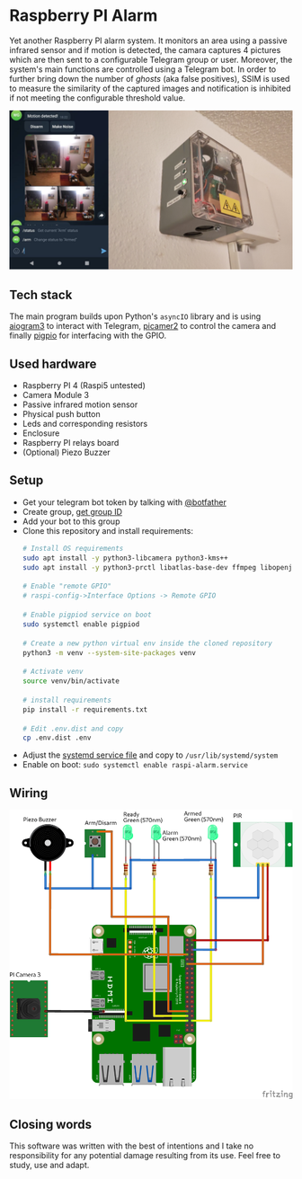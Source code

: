 # Raspberry PI Alarm

Yet another Raspberry PI alarm system. It monitors an area using a passive infrared sensor and if motion is detected,
the camara captures 4 pictures which are then sent to a configurable Telegram group or user.
Moreover, the system's main functions are controlled using a Telegram bot. In order to further bring down the number of
_ghosts_ (aka false positives), SSIM is used to measure the similarity of the captured images and notification is inhibited
if not meeting the configurable threshold value.

![overview.png](img/overview.png)

## Tech stack

The main program builds upon Python's `asyncIO` library and is using [aiogram3](https://aiogram.dev/) to interact with
Telegram, [picamer2](https://github.com/raspberrypi/picamera2) to control the camera and finally [pigpio](https://abyz.me.uk/rpi/pigpio/index.html) for interfacing
with the GPIO.

## Used hardware

- Raspberry PI 4 (Raspi5 untested)
- Camera Module 3
- Passive infrared motion sensor
- Physical push button
- Leds and corresponding resistors
- Enclosure
- Raspberry PI relays board
- (Optional) Piezo Buzzer

## Setup

- Get your telegram bot token by talking with [@botfather](https://t.me/botfather)
- Create group, [get group ID](https://stackoverflow.com/a/32572159)
- Add your bot to this group
- Clone this repository and install requirements:
  ```bash
  # Install OS requirements
  sudo apt install -y python3-libcamera python3-kms++
  sudo apt install -y python3-prctl libatlas-base-dev ffmpeg libopenjp2-7 python3-pip libcap-dev
  
  # Enable "remote GPIO"
  # raspi-config->Interface Options -> Remote GPIO
  
  # Enable pigpiod service on boot
  sudo systemctl enable pigpiod
  
  # Create a new python virtual env inside the cloned repository
  python3 -m venv --system-site-packages venv
  
  # Activate venv
  source venv/bin/activate
  
  # install requirements
  pip install -r requirements.txt
  
  # Edit .env.dist and copy
  cp .env.dist .env
  ```
- Adjust the [systemd service file](scripts/raspi-alarm.service) and copy to `/usr/lib/systemd/system`
- Enable on boot: `sudo systemctl enable raspi-alarm.service`

## Wiring

![wiring_diagram.png](img/wiring_diagram.png)


## Closing words

This software was written with the best of intentions and I take no responsibility for any potential damage resulting from its use. 
Feel free to study, use and adapt. 

